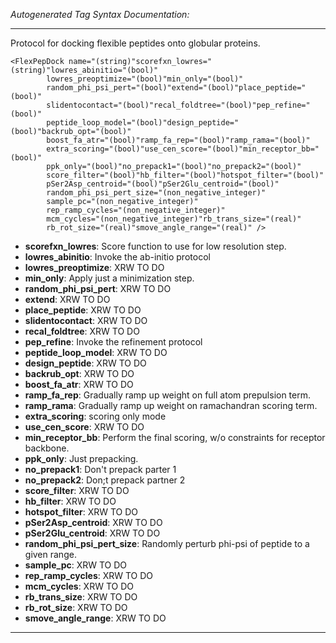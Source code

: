 _Autogenerated Tag Syntax Documentation:_

---
Protocol for docking flexible peptides onto globular proteins.

```
<FlexPepDock name="(string)"scorefxn_lowres="(string)"lowres_abinitio="(bool)"
        lowres_preoptimize="(bool)"min_only="(bool)"
        random_phi_psi_pert="(bool)"extend="(bool)"place_peptide="(bool)"
        slidentocontact="(bool)"recal_foldtree="(bool)"pep_refine="(bool)"
        peptide_loop_model="(bool)"design_peptide="(bool)"backrub_opt="(bool)"
        boost_fa_atr="(bool)"ramp_fa_rep="(bool)"ramp_rama="(bool)"
        extra_scoring="(bool)"use_cen_score="(bool)"min_receptor_bb="(bool)"
        ppk_only="(bool)"no_prepack1="(bool)"no_prepack2="(bool)"
        score_filter="(bool)"hb_filter="(bool)"hotspot_filter="(bool)"
        pSer2Asp_centroid="(bool)"pSer2Glu_centroid="(bool)"
        random_phi_psi_pert_size="(non_negative_integer)"
        sample_pc="(non_negative_integer)"
        rep_ramp_cycles="(non_negative_integer)"
        mcm_cycles="(non_negative_integer)"rb_trans_size="(real)"
        rb_rot_size="(real)"smove_angle_range="(real)" />
```

-   **scorefxn_lowres**: Score function to use for low resolution step.
-   **lowres_abinitio**: Invoke the ab-initio protocol
-   **lowres_preoptimize**: XRW TO DO
-   **min_only**: Apply just a minimization step.
-   **random_phi_psi_pert**: XRW TO DO
-   **extend**: XRW TO DO
-   **place_peptide**: XRW TO DO
-   **slidentocontact**: XRW TO DO
-   **recal_foldtree**: XRW TO DO
-   **pep_refine**: Invoke the refinement protocol
-   **peptide_loop_model**: XRW TO DO
-   **design_peptide**: XRW TO DO
-   **backrub_opt**: XRW TO DO
-   **boost_fa_atr**: XRW TO DO
-   **ramp_fa_rep**: Gradually ramp up weight on full atom prepulsion term.
-   **ramp_rama**: Gradually ramp up weight on ramachandran scoring term.
-   **extra_scoring**: scoring only mode
-   **use_cen_score**: XRW TO DO
-   **min_receptor_bb**: Perform the final scoring, w/o constraints for receptor backbone.
-   **ppk_only**: Just prepacking.
-   **no_prepack1**: Don't prepack parter 1
-   **no_prepack2**: Don;t prepack partner 2
-   **score_filter**: XRW TO DO
-   **hb_filter**: XRW TO DO
-   **hotspot_filter**: XRW TO DO
-   **pSer2Asp_centroid**: XRW TO DO
-   **pSer2Glu_centroid**: XRW TO DO
-   **random_phi_psi_pert_size**: Randomly perturb phi-psi of peptide to a given range.
-   **sample_pc**: XRW TO DO
-   **rep_ramp_cycles**: XRW TO DO
-   **mcm_cycles**: XRW TO DO
-   **rb_trans_size**: XRW TO DO
-   **rb_rot_size**: XRW TO DO
-   **smove_angle_range**: XRW TO DO

---
